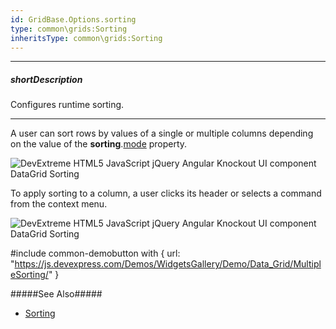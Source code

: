 ```yaml
---
id: GridBase.Options.sorting
type: common\grids:Sorting
inheritsType: common\grids:Sorting
---
```

---
##### shortDescription
Configures runtime sorting.

---
A user can sort rows by values of a single or multiple columns depending on the value of the **sorting**.[mode](/api-reference/10%20UI%20Components/GridBase/1%20Configuration/sorting/mode.md '{basewidgetpath}/Configuration/sorting/#mode') property.

![DevExtreme HTML5 JavaScript jQuery Angular Knockout UI component DataGrid Sorting](/images/DataGrid/visual_elements/sorting_sorted_columns.png)

To apply sorting to a column, a user clicks its header or selects a command from the context menu.

![DevExtreme HTML5 JavaScript jQuery Angular Knockout UI component DataGrid Sorting](/images/DataGrid/visual_elements/sorting_context_menu.png)

#include common-demobutton with {
    url: "https://js.devexpress.com/Demos/WidgetsGallery/Demo/Data_Grid/MultipleSorting/"
}

#####See Also#####
- [Sorting](/concepts/05%20UI%20Components/DataGrid/25%20Sorting '/Documentation/Guide/UI_Components/DataGrid/Sorting/')